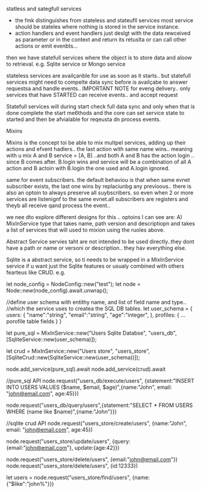 


statless and sategfull services

- the fmk distinguishes from stateless and stateufll services
most service should be stateles where nothing is stored in the service instance.
- action handlers and event handlers just deslgt with the data rewceived as parameter or in the context and return its retuslta or can call other actions or emit evenbts...


then we have statefull services where the object is to store data and aloow to retrieval. e.g. Sqlite service or Mongo service

stateless services are availçanble for use as soon as it starts.. but statefull services might need to compelte data sync before is availçabe to answer requestsa and handle events..
IMPORTANT NOTE for eveng delivery.. only services that have STARTED can receive events.. and accept request

Statefull services will during start check full data sync and only when that is done complete the start me6thods and the core can set service state to started and then be afvialable for reqeusta dn process events.

Mixins

Mixins is the concept toi be able to mix multpel services,  adding up their actions and efvent hadlers.. 
the last action with same name wins.. meaning with u mix A and B
service = [A, B] ..and both A and B has the action login .. since B comes after. B.login wins and service will be a combination of all A action and B actoin with B.login the one used and A.login ignored.

same for event subscribers. the default behaviou is that when  same evnet subscriber exists, the last one wins by replaciunbg any previoous.. there is also an optoin to always preserve all suybscribers. so even when 2 or more services are listenignf to the same evnet.all subscribers are registers and theyb all receive qand process the event..


we nee dto explore different designs for this .. optoins I can see are:
A) MixInService type that takes name, path version and descriptiopn and takes a list of services that will used to mixion using the ruoles above.


Abstract Service
servies taht are not intended to be used directly..they dont have a path or name or versoni or description.. they hav everything else.

Sqlite is a abstract service, so ti needs to be wrapped in a MixInService service if u want just the Sqlite features or usualy combined with others fearteus like CRUD. e.g.

let node_config = NodeConfig::new("test");
let node = Node::new(node_config).await.unwrap();

//define user schema with entithy name, and list of field name and type.. 
//which the service uses to createa the SQL DB tables.
let user_schema = {
    users: {
        "name":"string",
        "email":"string", 
        "age":"integer",
    },
    profiles: {
        ... porofile table fields
    }
}

let pure_sql = MixInService::new("Users Sqlite Databse", "users_db", [SqliteService::new(user_schema)]);

let crud = MixInService::new("Users store", "users_store", [SqliteCrud::new(SqliteService::new(user_schema))]);

node.add_service(pure_sql).await
node.add_service(crud).await

//pure_sql API
node.request("users_db/execute/users", {statement:"INSERT INTO USERS VALUES ($name, $email, $age)",{name:"John", email: "john@email.com", age:45}})

node.request("users_db/query/users",{statement:"SELECT * FROM USERS WHERE (name like $name)",{name:"John"}})


//sqlite crud API
node.request("users_store/create/users", {name:"John", email: "john@email.com", age:45})

node.request("users_store/update/users", {query:{email:"john@email.com"}, update:{age:42}})

node.request("users_store/delete/users", {email:"john@email.com"}) 
node.request("users_store/delete/users", {id:12333}) 

let users = node.request("users_store/find/users", {name:{"$like":"john%"}}) 